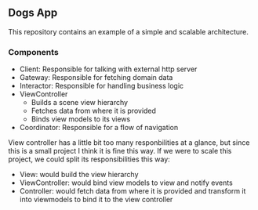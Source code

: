 ## Dogs App

This repository contains an example of a simple and scalable architecture. 

### Components

* Client: Responsible for talking with external http server
* Gateway: Responsible for fetching domain data
* Interactor: Responsible for handling business logic
* ViewController
  * Builds a scene view hierarchy
  * Fetches data from where it is provided
  * Binds view models to its views
* Coordinator: Responsible for a flow of navigation

View controller has a little bit too many responbilities at a glance,
but since this is a small project I think it is fine this way. If we
were to scale this project, we could split its responsibilities this way:

* View: would build the view hierarchy
* ViewController: would bind view models to view and notify events
* Controller: would fetch data from where it is provided and transform it into viewmodels to bind it to the view controller
